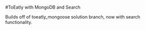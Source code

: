 #ToEatly with MongoDB and Search

Builds off of toeatly_mongoose solution branch, now with search functionality.